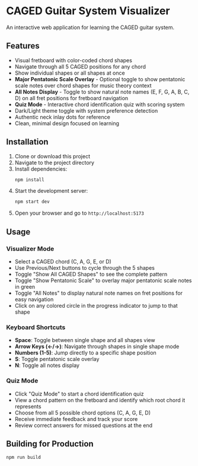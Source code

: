 # CAGED Guitar System Visualizer

An interactive web application for learning the CAGED guitar system.

## Features
- Visual fretboard with color-coded chord shapes
- Navigate through all 5 CAGED positions for any chord
- Show individual shapes or all shapes at once
- **Major Pentatonic Scale Overlay** - Optional toggle to show pentatonic scale notes over chord shapes for music theory context
- **All Notes Display** - Toggle to show natural note names (E, F, G, A, B, C, D) on all fret positions for fretboard navigation
- **Quiz Mode** - Interactive chord identification quiz with scoring system
- Dark/Light theme toggle with system preference detection
- Authentic neck inlay dots for reference
- Clean, minimal design focused on learning

## Installation

1. Clone or download this project
2. Navigate to the project directory
3. Install dependencies:
   ```bash
   npm install
   ```
4. Start the development server:
   ```bash
   npm start dev
   ```
5. Open your browser and go to `http://localhost:5173`

## Usage

### Visualizer Mode
- Select a CAGED chord (C, A, G, E, or D)
- Use Previous/Next buttons to cycle through the 5 shapes
- Toggle "Show All CAGED Shapes" to see the complete pattern
- Toggle "Show Pentatonic Scale" to overlay major pentatonic scale notes in green
- Toggle "All Notes" to display natural note names on fret positions for easy navigation
- Click on any colored circle in the progress indicator to jump to that shape

### Keyboard Shortcuts
- **Space**: Toggle between single shape and all shapes view
- **Arrow Keys (←/→)**: Navigate through shapes in single shape mode
- **Numbers (1-5)**: Jump directly to a specific shape position
- **S**: Toggle pentatonic scale overlay
- **N**: Toggle all notes display

### Quiz Mode
- Click "Quiz Mode" to start a chord identification quiz
- View a chord pattern on the fretboard and identify which root chord it represents
- Choose from all 5 possible chord options (C, A, G, E, D)
- Receive immediate feedback and track your score
- Review correct answers for missed questions at the end

## Building for Production

```bash
npm run build
```